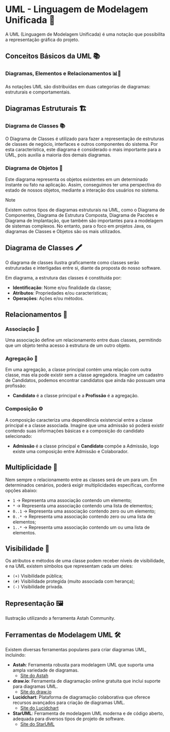 # UML - Linguagem de Modelagem Unificada 📝

A UML (Linguagem de Modelagem Unificada) é uma notação que possibilita a representação gráfica do projeto.

## Conceitos Básicos da UML 📚

### Diagramas, Elementos e Relacionamentos 📊🔗

As notações UML são distribuídas em duas categorias de diagramas: estruturais e comportamentais.

## Diagramas Estruturais 🏗️

### Diagrama de Classes 📚
O Diagrama de Classes é utilizado para fazer a representação de estruturas de classes de negócio, interfaces e outros componentes do sistema. Por esta característica, este diagrama é considerado o mais importante para a UML, pois auxilia a maioria dos demais diagramas.

### Diagrama de Objetos 🧩
Este diagrama representa os objetos existentes em um determinado instante ou fato na aplicação. Assim, conseguimos ter uma perspectiva do estado de nossos objetos, mediante a interação dos usuários no sistema.

> [!NOTE]  
> Existem outros tipos de diagramas estruturais na UML, como o Diagrama de Componentes, Diagrama de Estrutura Composta, Diagrama de Pacotes e Diagrama de Implantação, que também são importantes para a modelagem de sistemas complexos. No entanto, para o foco em projetos Java, os diagramas de Classes e Objetos são os mais utilizados.

## Diagrama de Classes 🖍️

O diagrama de classes ilustra graficamente como classes serão estruturadas e interligadas entre si, diante da proposta do nosso software.

Em diagrama, a estrutura das classes é constituída por:
- **Identificação**: Nome e/ou finalidade da classe;
- **Atributos**: Propriedades e/ou características;
- **Operações**: Ações e/ou métodos.

## Relacionamentos 🔄

### Associação 🔗
Uma associação define um relacionamento entre duas classes, permitindo que um objeto tenha acesso à estrutura de um outro objeto.

### Agregação 🧱
Em uma agregação, a classe principal contém uma relação com outra classe, mas ela pode existir sem a classe agregadora. Imagine um cadastro de Candidatos, podemos encontrar candidatos que ainda não possuam uma profissão:

- **Candidato** é a classe principal e a **Profissão** é a agregação.

### Composição ⚙️
A composição caracteriza uma dependência existencial entre a classe principal e a classe associada. Imagine que uma admissão só poderá existir contendo suas informações básicas e a composição do candidato selecionado:

- **Admissão** é a classe principal e **Candidato** compõe a Admissão, logo existe uma composição entre Admissão e Colaborador.

## Multiplicidade 🔢

Nem sempre o relacionamento entre as classes será de um para um. Em determinados cenários, poderá exigir multiplicidades específicas, conforme opções abaixo:
- `1` -> Representa uma associação contendo um elemento;
- `*` -> Representa uma associação contendo uma lista de elementos;
- `0..1` -> Representa uma associação contendo zero ou um elemento;
- `0..*` -> Representa uma associação contendo zero ou uma lista de elementos;
- `1..*` -> Representa uma associação contendo um ou uma lista de elementos.

## Visibilidade 👀

Os atributos e métodos de uma classe podem receber níveis de visibilidade, e na UML existem símbolos que representam cada um deles:
- `(+)` Visibilidade pública;
- `(#)` Visibilidade protegida (muito associada com herança);
- `(-)` Visibilidade privada.

## Representação 🖼️

Ilustração utilizando a ferramenta Astah Community.

## Ferramentas de Modelagem UML 🛠️

Existem diversas ferramentas populares para criar diagramas UML, incluindo:

- **Astah**: Ferramenta robusta para modelagem UML que suporta uma ampla variedade de diagramas.
    - [Site do Astah](https://astah.net/)
- **draw.io**: Ferramenta de diagramação online gratuita que inclui suporte para diagramas UML.
    - [Site do draw.io](https://draw.io/)
- **Lucidchart**: Plataforma de diagramação colaborativa que oferece recursos avançados para criação de diagramas UML.
    - [Site do Lucidchart](https://www.lucidchart.com/)
- **StarUML**: Ferramenta de modelagem UML moderna e de código aberto, adequada para diversos tipos de projeto de software.
    - [Site do StarUML](http://staruml.io/)

